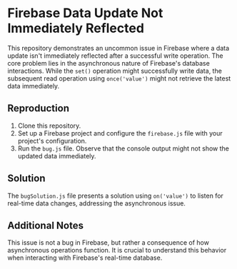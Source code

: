 # Firebase Data Update Not Immediately Reflected

This repository demonstrates an uncommon issue in Firebase where a data update isn't immediately reflected after a successful write operation.  The core problem lies in the asynchronous nature of Firebase's database interactions.  While the `set()` operation might successfully write data, the subsequent read operation using `once('value')` might not retrieve the latest data immediately.

## Reproduction

1.  Clone this repository.
2.  Set up a Firebase project and configure the `firebase.js` file with your project's configuration.
3.  Run the `bug.js` file. Observe that the console output might not show the updated data immediately.

## Solution

The `bugSolution.js` file presents a solution using `on('value')` to listen for real-time data changes, addressing the asynchronous issue.

## Additional Notes

This issue is not a bug in Firebase, but rather a consequence of how asynchronous operations function.  It is crucial to understand this behavior when interacting with Firebase's real-time database.